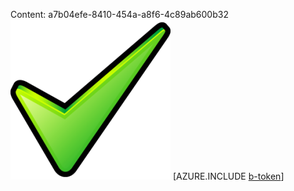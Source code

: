 Content: a7b04efe-8410-454a-a8f6-4c89ab600b32![image](feb3a8d6-90ad-43f6-8730-a8dc554109f3.png)
[AZURE.INCLUDE [b-token](853ccfc0-8079-4485-8431-870ae646bc9f.md)]
